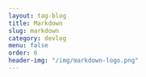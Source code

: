 ```yaml
---
layout: tag-blog
title: Markdown
slug: markdown
category: devlog
menu: false
order: 6
header-img: "/img/markdown-logo.png"
---
```

